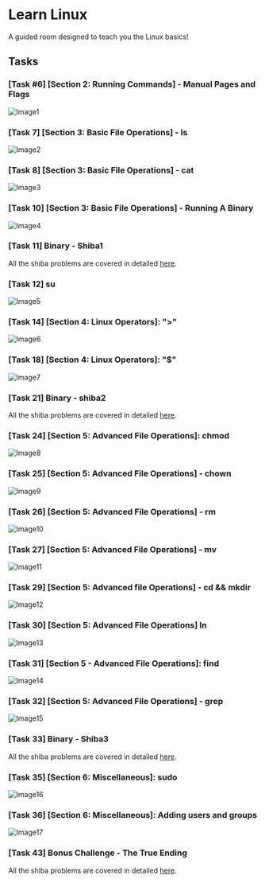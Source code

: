# Learn Linux
A guided room designed to teach you the Linux basics!
## Tasks
### [Task #6] [Section 2: Running Commands] - Manual Pages and Flags
![Image1](https://github.com/iParamjotSingh/WriteUps/blob/master/TryHackMe/Walkthroughs/Learn%20Linux/1.png)
### [Task 7] [Section 3: Basic File Operations] - ls
![Image2](https://github.com/iParamjotSingh/WriteUps/blob/master/TryHackMe/Walkthroughs/Learn%20Linux/2.png)
### [Task 8] [Section 3: Basic File Operations] - cat
![Image3](https://github.com/iParamjotSingh/WriteUps/blob/master/TryHackMe/Walkthroughs/Learn%20Linux/3.png)
### [Task 10] [Section 3: Basic File Operations] - Running A Binary
![Image4](https://github.com/iParamjotSingh/WriteUps/blob/master/TryHackMe/Walkthroughs/Learn%20Linux/4.png)
### [Task 11] Binary - Shiba1
All the shiba problems are covered in detailed [here](#).
### [Task 12] su
![Image5](https://github.com/iParamjotSingh/WriteUps/blob/master/TryHackMe/Walkthroughs/Learn%20Linux/5.png)
### [Task 14] [Section 4: Linux Operators]: ">"
![Image6](https://github.com/iParamjotSingh/WriteUps/blob/master/TryHackMe/Walkthroughs/Learn%20Linux/6.png)
### [Task 18] [Section 4: Linux Operators]: "$"
![Image7](https://github.com/iParamjotSingh/WriteUps/blob/master/TryHackMe/Walkthroughs/Learn%20Linux/7.png)
### [Task 21] Binary - shiba2
All the shiba problems are covered in detailed [here](#).
### [Task 24] [Section 5: Advanced File Operations]: chmod
![Image8](https://github.com/iParamjotSingh/WriteUps/blob/master/TryHackMe/Walkthroughs/Learn%20Linux/8.png)
### [Task 25] [Section 5: Advanced File Operations] - chown
![Image9](https://github.com/iParamjotSingh/WriteUps/blob/master/TryHackMe/Walkthroughs/Learn%20Linux/9.png)
### [Task 26] [Section 5: Advanced File Operations] - rm
![Image10](https://github.com/iParamjotSingh/WriteUps/blob/master/TryHackMe/Walkthroughs/Learn%20Linux/10.png)
### [Task 27] [Section 5: Advanced File Operations] - mv
![Image11](https://github.com/iParamjotSingh/WriteUps/blob/master/TryHackMe/Walkthroughs/Learn%20Linux/11.png)
### [Task 29] [Section 5: Advanced file Operations] - cd && mkdir
![Image12](https://github.com/iParamjotSingh/WriteUps/blob/master/TryHackMe/Walkthroughs/Learn%20Linux/12.png)
### [Task 30] [Section 5: Advanced File Operations] ln
![Image13](https://github.com/iParamjotSingh/WriteUps/blob/master/TryHackMe/Walkthroughs/Learn%20Linux/13.png)
### [Task 31] [Section 5 - Advanced File Operations]: find
![Image14](https://github.com/iParamjotSingh/WriteUps/blob/master/TryHackMe/Walkthroughs/Learn%20Linux/14.png)
### [Task 32] [Section 5: Advanced File Operations] - grep
![Image15](https://github.com/iParamjotSingh/WriteUps/blob/master/TryHackMe/Walkthroughs/Learn%20Linux/15.png)
### [Task 33] Binary - Shiba3
All the shiba problems are covered in detailed [here](#).
### [Task 35] [Section 6: Miscellaneous]: sudo
![Image16](https://github.com/iParamjotSingh/WriteUps/blob/master/TryHackMe/Walkthroughs/Learn%20Linux/16.png)
### [Task 36] [Section 6: Miscellaneous]: Adding users and groups
![Image17](https://github.com/iParamjotSingh/WriteUps/blob/master/TryHackMe/Walkthroughs/Learn%20Linux/17.png)
### [Task 43] Bonus Challenge - The True Ending
All the shiba problems are covered in detailed [here](#).
